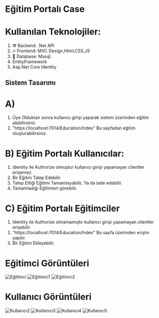 # Eğitim Portalı Case

# Kullanılan Teknolojiler:
1) ⚒️ Backend: .Net API
2) 🔥 Frontend: MVC Design,Html,CSS,JS
3) 🔏 Database: Mssql
4) EntityFramework
5) Asp.Net Core Identity

## Sistem Tasarımı
# A)
1)	Üye Olduktan sonra kullanıcı girişi yaparak sistem üzerinden eğitim alabilirsiniz.
2)	"https://localhost:7014/Education/Index" Bu sayfadan eğitim oluşturabilirsiniz.

# B)	Eğitim Portalı Kullanıcılar:
1)	Identity ile Authorize olmuştur kullanıcı girişi yapamayan clientler erişemez.
2)	Bir Eğitim Talep Edebilir
3)	Talep Ettiği Eğitimi Tamamlayabilir, Ya da iade edebilir.
4) Tamamladığı Eğitimleri görebilir.

# C)	Eğitim Portalı Eğitimciler
1)	Identity ile Authorize olmamamıştır kullanıcı girişi yapamayan clientler erişebilir.
2) "https://localhost:7014/Education/Index" Bu sayfa üzerinden erişim yapılır.
2)	Bir Eğitim Ekleyebilir.


# Eğitimci Görüntüleri
![Eğitimci](https://github.com/fatihisikli/EducationPortal/assets/43852736/a951d84b-06f6-4d49-be03-2e4883c67136)
![Eğitimci1](https://github.com/fatihisikli/EducationPortal/assets/43852736/8c384b88-4f93-438e-8fc6-b50f9f933519)
![Eğitimci2](https://github.com/fatihisikli/EducationPortal/assets/43852736/ee16e4f8-f3de-4445-a4fc-cd226e919961)

# Kullanıcı Görüntüleri

![Kullanıcı2](https://github.com/fatihisikli/EducationPortal/assets/43852736/35cf5bb5-bb58-49b6-a78e-603165768abf)
![Kullanıcı3](https://github.com/fatihisikli/EducationPortal/assets/43852736/6d37f8c8-0c85-4483-ab4a-8727057be2cd)
![Kullanıcı4](https://github.com/fatihisikli/EducationPortal/assets/43852736/6ec7185c-a175-4e04-8e01-296d7a3c7a04)
![Kullanıcı5](https://github.com/fatihisikli/EducationPortal/assets/43852736/3e0c2740-18bd-4de4-bbc5-035965fde0c9)




